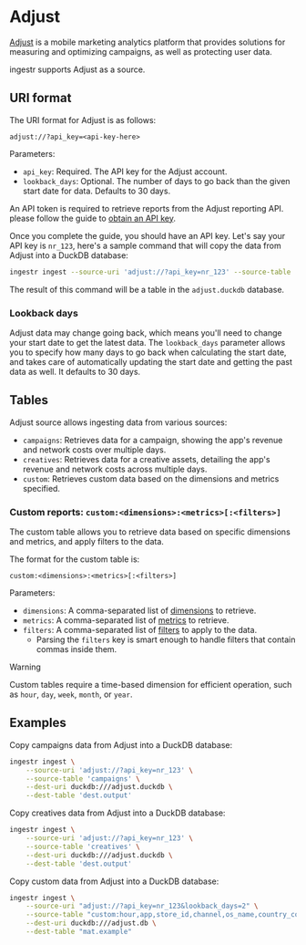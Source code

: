 # Adjust

[Adjust](https://www.adjust.com/) is a mobile marketing analytics platform that provides solutions for measuring and optimizing campaigns, as well as protecting user data.

ingestr supports Adjust as a source.

## URI format

The URI format for Adjust is as follows:

```plaintext
adjust://?api_key=<api-key-here>
```
Parameters:
- `api_key`: Required. The API key for the Adjust account.
- `lookback_days`: Optional. The number of days to go back than the given start date for data. Defaults to 30 days.

An API token is required to retrieve reports from the Adjust reporting API. please follow the guide to [obtain an API key](https://dev.adjust.com/en/api/rs-api/authentication/).

Once you complete the guide, you should have an API key. Let's say your API key is `nr_123`, here's a sample command that will copy the data from Adjust into a DuckDB database:

```sh
ingestr ingest --source-uri 'adjust://?api_key=nr_123' --source-table 'campaigns' --dest-uri duckdb:///adjust.duckdb --dest-table 'adjust.output'
```

The result of this command will be a table in the `adjust.duckdb` database.

### Lookback days

Adjust data may change going back, which means you'll need to change your start date to get the latest data. The `lookback_days` parameter allows you to specify how many days to go back when calculating the start date, and takes care of automatically updating the start date and getting the past data as well. It defaults to 30 days.

## Tables
Adjust source allows ingesting data from various sources:

- `campaigns`: Retrieves data for a campaign, showing the app's revenue and network costs over multiple days.
- `creatives`: Retrieves data for a creative assets, detailing the app's revenue and network costs across multiple days.
- `custom`: Retrieves custom data based on the dimensions and metrics specified.

### Custom reports: `custom:<dimensions>:<metrics>[:<filters>]`

The custom table allows you to retrieve data based on specific dimensions and metrics, and apply filters to the data.

The format for the custom table is: 
```plaintext
custom:<dimensions>:<metrics>[:<filters>]
```

Parameters:
- `dimensions`: A comma-separated list of [dimensions](https://dev.adjust.com/en/api/rs-api/reports#dimensions) to retrieve.
- `metrics`: A comma-separated list of [metrics](https://dev.adjust.com/en/api/rs-api/reports#metrics) to retrieve.
- `filters`: A comma-separated list of [filters](https://dev.adjust.com/en/api/rs-api/reports#filters) to apply to the data.
  - Parsing the `filters` key is smart enough to handle filters that contain commas inside them.

> [!WARNING]
> Custom tables require a time-based dimension for efficient operation, such as `hour`, `day`, `week`, `month`, or `year`.

## Examples

Copy campaigns data from Adjust into a DuckDB database:
```sh
ingestr ingest \
    --source-uri 'adjust://?api_key=nr_123' \
    --source-table 'campaigns' \
    --dest-uri duckdb:///adjust.duckdb \
    --dest-table 'dest.output'
```

Copy creatives data from Adjust into a DuckDB database:
```sh
ingestr ingest \
    --source-uri 'adjust://?api_key=nr_123' \
    --source-table 'creatives' \
    --dest-uri duckdb:///adjust.duckdb \
    --dest-table 'dest.output'
```

Copy custom data from Adjust into a DuckDB database:
```sh
ingestr ingest \
    --source-uri "adjust://?api_key=nr_123&lookback_days=2" \
    --source-table "custom:hour,app,store_id,channel,os_name,country_code,campaign_network,campaign_id_network,adgroup_network, adgroup_id_network,creative_network,creative_id_network:impressions,clicks,cost,network_cost,installs,ad_revenue,all_revenue" \
    --dest-uri duckdb:///adjust.db \
    --dest-table "mat.example"
```
